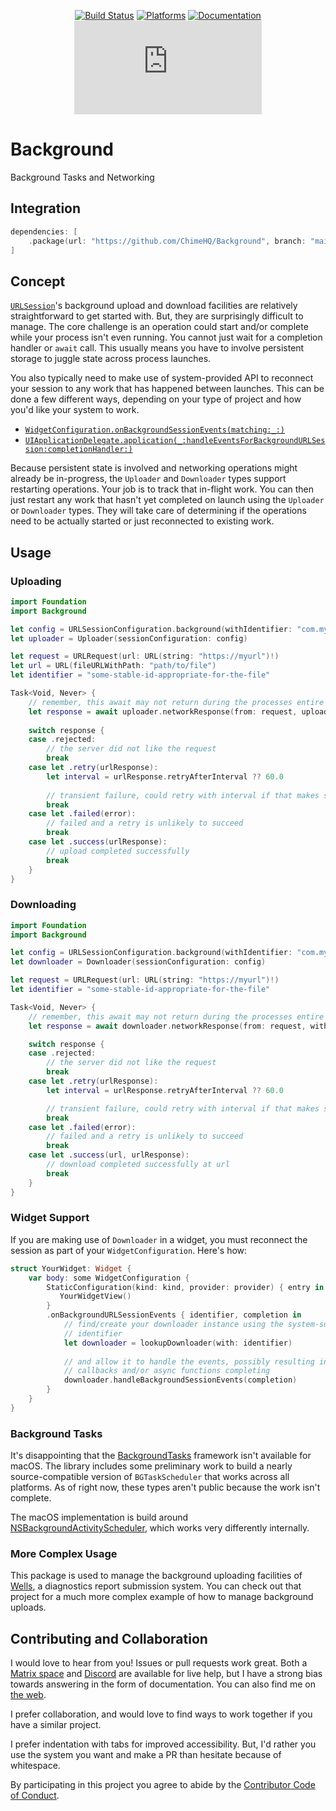 <div align="center">

[![Build Status][build status badge]][build status]
[![Platforms][platforms badge]][platforms]
[![Documentation][documentation badge]][documentation]
[![Matrix][matrix badge]][matrix]

</div>

# Background
Background Tasks and Networking

## Integration

```swift
dependencies: [
    .package(url: "https://github.com/ChimeHQ/Background", branch: "main")
]
```

## Concept

[`URLSession`](https://developer.apple.com/documentation/foundation/urlsession)'s background upload and download facilities are relatively straightforward to get started with. But, they are surprisingly difficult to manage. The core challenge is an operation could start and/or complete while your process isn't even running. You cannot just wait for a completion handler or `await` call. This usually means you have to involve persistent storage to juggle state across process launches.

You also typically need to make use of system-provided API to reconnect your session to any work that has happened between launches. This can be done a few different ways, depending on your type of project and how you'd like your system to work.

- [`WidgetConfiguration.onBackgroundSessionEvents(matching:_:)`](https://developer.apple.com/documentation/swiftui/widgetconfiguration/onbackgroundurlsessionevents(matching:_:)-2e152)
- [`UIApplicationDelegate.application(_:handleEventsForBackgroundURLSession:completionHandler:)`](https://developer.apple.com/documentation/uikit/uiapplicationdelegate/1622941-application)

Because persistent state is involved and networking operations might already be in-progress, the `Uploader` and `Downloader` types support restarting operations. Your job is to track that in-flight work. You can then just restart any work that hasn't yet completed on launch using the `Uploader` or `Downloader` types. They will take care of determining if the operations need to be actually started or just reconnected to existing work.

## Usage

### Uploading

```swift
import Foundation
import Background

let config = URLSessionConfiguration.background(withIdentifier: "com.my.background-id")
let uploader = Uploader(sessionConfiguration: config)

let request = URLRequest(url: URL(string: "https://myurl")!)
let url = URL(fileURLWithPath: "path/to/file")
let identifier = "some-stable-id-appropriate-for-the-file"

Task<Void, Never> {
    // remember, this await may not return during the processes entire lifecycle!
    let response = await uploader.networkResponse(from: request, uploading: url, with: identifier)
    
    switch response {
    case .rejected:
        // the server did not like the request
        break
    case let .retry(urlResponse):
        let interval = urlResponse.retryAfterInterval ?? 60.0
        
        // transient failure, could retry with interval if that makes sense
        break
    case let .failed(error):
        // failed and a retry is unlikely to succeed
        break
    case let .success(urlResponse):
        // upload completed successfully
        break
    }
}
```

### Downloading

```swift
import Foundation
import Background

let config = URLSessionConfiguration.background(withIdentifier: "com.my.background-id")
let downloader = Downloader(sessionConfiguration: config)

let request = URLRequest(url: URL(string: "https://myurl")!)
let identifier = "some-stable-id-appropriate-for-the-file"

Task<Void, Never> {
    // remember, this await may not return during the processes entire lifecycle!
    let response = await downloader.networkResponse(from: request, with: identifier)

    switch response {
    case .rejected:
        // the server did not like the request
        break
    case let .retry(urlResponse):
        let interval = urlResponse.retryAfterInterval ?? 60.0

        // transient failure, could retry with interval if that makes sense
        break
    case let .failed(error):
        // failed and a retry is unlikely to succeed
        break
    case let .success(url, urlResponse):
        // download completed successfully at url
        break
    }
}
```

### Widget Support

If you are making use of `Downloader` in a widget, you must reconnect the session as part of your `WidgetConfiguration`. Here's how:

```swift
struct YourWidget: Widget {
    var body: some WidgetConfiguration {
        StaticConfiguration(kind: kind, provider: provider) { entry in
           YourWidgetView()
        }
        .onBackgroundURLSessionEvents { identifier, completion in
            // find/create your downloader instance using the system-supplied
            // identifier
            let downloader = lookupDownloader(with: identifier)
            
            // and allow it to handle the events, possibly resulting in
            // callbacks and/or async functions completing
            downloader.handleBackgroundSessionEvents(completion)
        }
    }
}
```

### Background Tasks

It's disappointing that the [BackgroundTasks](https://developer.apple.com/documentation/backgroundtasks) framework isn't available for macOS. The library includes some preliminary work to build a nearly source-compatible version of `BGTaskScheduler` that works across all platforms. As of right now, these types aren't public because the work isn't complete.

The macOS implementation is build around [NSBackgroundActivityScheduler](https://developer.apple.com/documentation/foundation/nsbackgroundactivityscheduler), which works very differently internally.

### More Complex Usage

This package is used to manage the background uploading facilities of [Wells](https://github.com/ChimeHQ/Wells), a diagnostics report submission system. You can check out that project for a much more complex example of how to manage background uploads.

## Contributing and Collaboration

I would love to hear from you! Issues or pull requests work great. Both a [Matrix space][matrix] and [Discord][discord] are available for live help, but I have a strong bias towards answering in the form of documentation. You can also find me on [the web](https://www.massicotte.org).

I prefer collaboration, and would love to find ways to work together if you have a similar project.

I prefer indentation with tabs for improved accessibility. But, I'd rather you use the system you want and make a PR than hesitate because of whitespace.

By participating in this project you agree to abide by the [Contributor Code of Conduct](CODE_OF_CONDUCT.md).

[build status]: https://github.com/ChimeHQ/Background/actions
[build status badge]: https://github.com/ChimeHQ/Background/workflows/CI/badge.svg
[platforms]: https://swiftpackageindex.com/ChimeHQ/Background
[platforms badge]: https://img.shields.io/endpoint?url=https%3A%2F%2Fswiftpackageindex.com%2Fapi%2Fpackages%2FChimeHQ%2FBackground%2Fbadge%3Ftype%3Dplatforms
[documentation]: https://swiftpackageindex.com/ChimeHQ/Background/main/documentation
[documentation badge]: https://img.shields.io/badge/Documentation-DocC-blue
[matrix]: https://matrix.to/#/%23chimehq%3Amatrix.org
[matrix badge]: https://img.shields.io/matrix/chimehq%3Amatrix.org?label=Matrix
[discord]: https://discord.gg/esFpX6sErJ
